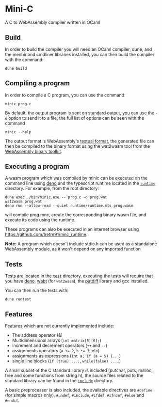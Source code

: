 # Mini-C

A C to WebAssembly compiler written in OCaml

## Build

In order to build the compiler you will need an OCaml compiler, dune, and the menhir and cmdliner libraries installed, you can then build the compiler with the command:
```
dune build
```

## Compiling a program

In order to compile a C program, you can use the command:
```
minic prog.c
```

By default, the output program is sent on standard output, you can use the `-o` option to send it to a file, the full list of options can be seen with the command
```
minic --help
```

The output format is WebAssembly's [textual format](https://developer.mozilla.org/en-US/docs/WebAssembly/Understanding_the_text_format), the generated file can then be compiled to the binary format using the wat2wasm tool from the [WebAssembly binary toolkit](https://github.com/WebAssembly/wabt#wabt-the-webassembly-binary-toolkit).

## Executing a program

A wasm program which was compiled by minic can be executed on the command line using [deno](https://deno.land) and the typescript runtime located in the [`runtime`](./runtime/) directory. For example, from the root directory:
```
dune exec ./bin/minic.exe -- prog.c -o prog.wat
wat2wasm prog.wat
deno run --allow-read --quiet runtime/runtime.mts prog.wasm
```
will compile prog.mnc, create the corresponding binary wasm file, and execute its code using the runtime.

These programs can also be executed in an internet browser using https://github.com/tretre91/mnc_runtime.

**Note:** A program which doesn't include stdio.h can be used as a standalone WebAssembly module, as it won't depend on any imported function

## Tests

Tests are located in the [`test`](./test/) directory, executing the tests will require that you have [deno](https://deno.land/), [wabt](https://github.com/WebAssembly/wabt#wabt-the-webassembly-binary-toolkit) (for `wat2wasm`), the [patdiff](https://opam.ocaml.org/packages/patdiff/) library and gcc installed.

You can then run the tests with:
```
dune runtest
```

## Features

Features which are not currently implemented include:
- The address operator (&)
- Multidimensional arrays (`int matrix[5][6];`)
- increment and decrement operators (`++` and `--`)
- assignments operators (`a += 2`, `b *= 3`, etc)
- assignments as expressions (`int a; if (a = 5) {...`)
- single line blocks (`if (true) ...;`, `while(false) ...;`)

A small subset of the C standard library is included (putchar, puts, malloc, free and some functions from string.h), the source files related to the standard library can be found in the [`include`](./include/) directory.

A basic preprocessor is also included, the available directives are `#define` (for simple macros only), `#undef`, `#include`, `#ifdef`, `#ifndef`, `#else` and `#endif`.
